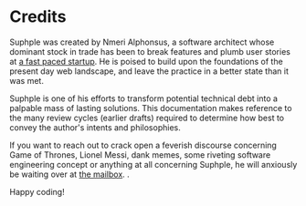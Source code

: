 # Credits
Suphple was created by Nmeri Alphonsus, a software architect whose dominant stock in trade has been to break features and plumb user stories at [a fast paced startup](http://kaiglo.com). He is poised to build upon the foundations of the present day web landscape, and leave the practice in a better state than it was met.

Suphple is one of his efforts to transform potential technical debt into a palpable mass of lasting solutions. This documentation makes reference to the many review cycles (earlier drafts) required to determine how best to convey the author's intents and philosophies.

If you want to reach out to crack open a feverish discourse concerning Game of Thrones, Lionel Messi, dank memes, some riveting software engineering concept or anything at all concerning Suphple, he will anxiously be waiting over at [the mailbox](mailto:vainglories@gmail.com). <!-- Or, if you're one of the cool kids, you can ping him on Twitter instead -->.

Happy coding!